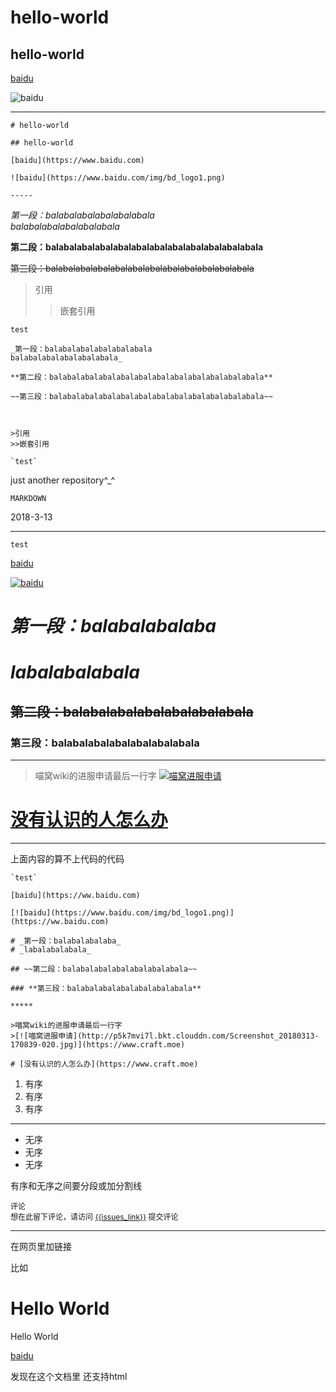 # hello-world

## hello-world

[baidu](https://www.baidu.com)

![baidu](https://www.baidu.com/img/bd_logo1.png)

-----

    # hello-world
    
    ## hello-world
    
    [baidu](https://www.baidu.com)
    
    ![baidu](https://www.baidu.com/img/bd_logo1.png)
    
    -----

_第一段：balabalabalabalabalabala  
balabalabalabalabalabala_

**第二段：balabalabalabalabalabalabalabalabalabalabalabala**

~~第三段：balabalabalabalabalabalabalabalabalabalabalabala~~



>引用
>>嵌套引用

`test`


    _第一段：balabalabalabalabalabala  
    balabalabalabalabalabala_

    **第二段：balabalabalabalabalabalabalabalabalabalabalabala**

    ~~第三段：balabalabalabalabalabalabalabalabalabalabalabala~~



    >引用
    >>嵌套引用

    `test`






just another repository^_^

`MARKDOWN`

2018-3-13

-------

`test`

[baidu](https://ww.baidu.com)

[![baidu](https://www.baidu.com/img/bd_logo1.png)](https://ww.baidu.com)

# _第一段：balabalabalaba_  
# _labalabalabala_

## ~~第二段：balabalabalabalabalabalabala~~

### **第三段：balabalabalabalabalabalabala**

*****

>喵窝wiki的进服申请最后一行字
>[![喵窝进服申请](http://p5k7mvi7l.bkt.clouddn.com/Screenshot_20180313-170839-020.jpg)](https://www.craft.moe)

# [没有认识的人怎么办](https://www.craft.moe)

*****

上面内容的算不上代码的代码

    `test`
    
    [baidu](https://ww.baidu.com)
    
    [![baidu](https://www.baidu.com/img/bd_logo1.png)](https://ww.baidu.com)
    
    # _第一段：balabalabalaba_  
    # _labalabalabala_
    
    ## ~~第二段：balabalabalabalabalabalabala~~
    
    ### **第三段：balabalabalabalabalabalabala**
    
    *****
    
    >喵窝wiki的进服申请最后一行字
    >[![喵窝进服申请](http://p5k7mvi7l.bkt.clouddn.com/Screenshot_20180313-170839-020.jpg)](https://www.craft.moe)
    
    # [没有认识的人怎么办](https://www.craft.moe)
    

1. 有序
2. 有序
3. 有序

***

+ 无序
+ 无序
+ 无序

有序和无序之间要分段或加分割线
<html>
<body>
<style>
.gc-comments {font-size: 12px;}
</style>
<script src="http://nimojs.github.io/github-comments/gc.js"></script>
<div class="gc-comments" data-repos="liyun9/test0" data-issues="1" >
<div class="gc-comments-title">
评论
</div>
<div class="gc-comments-info">
想在此留下评论，请访问 <a href="{{issues_link}}">{{issues_link}}</a> 提交评论
</div>
</div>
</body>
</html>

***********

在网页里加链接

比如
<html>
<body>
<h1>Hello World</h1><!-- 一级标题书写形式-->
<p>Hello World</p><!-- 普通段落书写格式-->
<a href="https://www.baidu.com">baidu</a><!-- 超链接的书写形式-->
</body>
</html>



发现在这个文档里 还支持html
